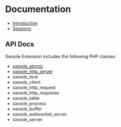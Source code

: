 # Documentation

* [Introduction](intro.md)
* [Sessions](sessions.md)

## API Docs

Swoole Extension includes the following PHP classes:

* [swoole_atomic](swoole-atomic.md)
* [swoole_http_server](swoole-http-server.md)
* swoole_lock
* swoole_client
* swoole_http_request
* swoole_http_response
* swoole_table
* swoole_process
* swoole_buffer
* swoole_websocket_server
* swoole_server
